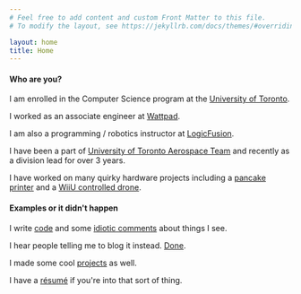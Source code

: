 ```yaml
---
# Feel free to add content and custom Front Matter to this file.
# To modify the layout, see https://jekyllrb.com/docs/themes/#overriding-theme-defaults

layout: home
title: Home
---
```


#### Who are you?
I am enrolled in the Computer Science program at the [University of Toronto](https://utoronto.ca).

I worked as an associate engineer at [Wattpad](https://company.wattpad.com).

I am also a programming / robotics instructor at [LogicFusion](https://logicfusion.ca).

I have been a part of [University of Toronto Aerospace Team](https://utat.ca) and recently as a division lead for over 3 years.

I have worked on many quirky hardware projects including a [pancake printer](/portfolio) and a [WiiU controlled drone](/portfolio).    

#### Examples or it didn't happen
I write [code](https://github.com/timothylock) and some [idiotic comments](https://www.twitter.com/timothyklock) about things I see.

I hear people telling me to blog it instead. [Done](/blog).

I made some cool [projects](/portfolio) as well.

I have a [résumé](timothy_lock_resume.pdf) if you're into that sort of thing.
